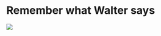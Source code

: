 <!--
id: 58780308632
link: http://kevinisom.info/post/58780308632/remember-what-walter-says
slug: remember-what-walter-says
date: Tue Aug 20 2013 23:09:22 GMT+1200 (NZST)
raw: {"blog_name":"kevinisom","id":58780308632,"post_url":"http://kevinisom.info/post/58780308632/remember-what-walter-says","slug":"remember-what-walter-says","type":"photo","date":"2013-08-20 11:09:22 GMT","timestamp":1376996962,"state":"published","format":"html","reblog_key":"VE7yLGLc","tags":[],"short_url":"http://tmblr.co/Zw68Yyslb5IO","highlighted":[],"note_count":0,"caption":"<p>Remember what Walter says</p>","image_permalink":"http://kevinisom.info/image/58780308632","photos":[{"caption":"","alt_sizes":[{"width":448,"height":369,"url":"http://38.media.tumblr.com/81880e29e3e6cfdf4223d4ebc0374348/tumblr_mrtaqfZSBO1qzcgizo1_500.png"},{"width":400,"height":329,"url":"http://33.media.tumblr.com/81880e29e3e6cfdf4223d4ebc0374348/tumblr_mrtaqfZSBO1qzcgizo1_400.png"},{"width":250,"height":206,"url":"http://33.media.tumblr.com/81880e29e3e6cfdf4223d4ebc0374348/tumblr_mrtaqfZSBO1qzcgizo1_250.png"},{"width":100,"height":82,"url":"http://38.media.tumblr.com/81880e29e3e6cfdf4223d4ebc0374348/tumblr_mrtaqfZSBO1qzcgizo1_100.png"},{"width":75,"height":75,"url":"http://38.media.tumblr.com/81880e29e3e6cfdf4223d4ebc0374348/tumblr_mrtaqfZSBO1qzcgizo1_75sq.png"}],"original_size":{"width":448,"height":369,"url":"http://38.media.tumblr.com/81880e29e3e6cfdf4223d4ebc0374348/tumblr_mrtaqfZSBO1qzcgizo1_500.png"}}]}
publish: 2013-08-020
tags: 
title: Remember what Walter says
-->


Remember what Walter says
=========================

![](http://38.media.tumblr.com/81880e29e3e6cfdf4223d4ebc0374348/tumblr_mrtaqfZSBO1qzcgizo1_500.png)

